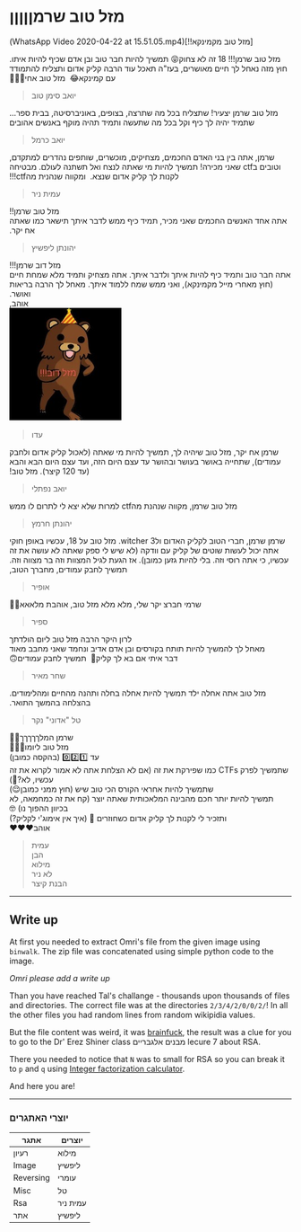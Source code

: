 # מזל טוב שרמןןןןן

&#x202b;
[מזל טוב מקמינקא!!](WhatsApp Video 2020-04-22 at 15.51.05.mp4)

&#x202b;
מזל טוב שרמן!!! 18 זה לא צחוק😝 תמשיך להיות חבר טוב ובן אדם שכיף להיות איתו. חוץ מזה נאחל לך חיים מאושרים, בעז"ה תאכל עוד הרבה קליק אדום ותצליח להתמודד עם קמינקא😂
&#x202b;
מזל טוב אחי🎉🎊🥳
> יואב סימן טוב

&#x202b;
מזל טוב שרמן יצעיר! שתצליח בכל מה שתרצה, בצופים, באוניברסיטה, בבית ספר... שתמיד יהיה לך כיף וקל בכל מה שתעשה ותמיד תהיה מוקף באנשים אהובים
> יואב כרמל

&#x202b;
שרמן,
אתה בין בני האדם החכמים, מצחיקים, מוכשרים, שותפים נהדרים למתקדם, וטובים בctf שאני מכירה! תמשיך להיות מי שאתה לנצח ואל תשתנה לעולם. מבטיחה לקנות לך קליק אדום שנצא. 
&#x202b;
ומקווה שנהנית מהctf!!!
> עמית ניר

&#x202b;
מזל טוב שרמן!!  
&#x202b;
אתה אחד האנשים החכמים שאני מכיר, תמיד כיף ממש לדבר איתך
תישאר כמו שאתה אח יקר.
> יהונתן ליפשיץ

&#x202b;
מזל דוב שרמן!!!  
&#x202b;
אתה חבר טוב ותמיד כיף להיות איתך ולדבר איתך. אתה מצחיק ותמיד מלא שמחת חיים (חוץ מאחרי מייל מקמינקא), ואני ממש שמח ללמוד איתך. מאחל לך הרבה בריאות ואושר.  
&#x202b;
אוהב,   
![bear](bear_ido.jpeg)   
> עדו

&#x202b;
שרמן אח יקר, מזל טוב שיהיה לך, תמשיך להיות מי שאתה (לאכול קליק אדום ולחבק עמודים), שתחייה באושר בעושר ובהושר עד עצם היום הזה, ועד עצם היום הבא והבא (עד 120 קיצר). מזל טוב!
>  יואב נפתלי

&#x202b;
מזל טוב שרמן, מקווה שנהנת מהctf למרות שלא יצא לי לתרום לו ממש
> יהונתן חרמץ

&#x202b;
שרמן שרמן, חברי הטוב לקליק האדום ולwitcher 3. מזל טוב על 18, עכשיו באופן חוקי אתה יכול לעשות שוטים של קליק עם וודקה (לא שיש לי ספק שאתה לא עושה את זה עכשיו, כי אתה רוסי וזה. בלי להיות גזען כמובן). אז הגעת לגיל המצוות וזה בר מצווה וזה. תמשיך לחבק עמודים,
מחברך הטוב,  
> אופיר

&#x202b;
שרמי חברצ יקר שלי, מלא מלא מזל טוב, אוהבת מלאאא🖤🦆
> ספיר

&#x202b;
לרון היקר הרבה מזל טוב ליום הולדתך
&#x202b;   
מאחל לך להמשיך להיות תותח בקורסים ובן אדם אדיב ונחמד שאני מחבב מאוד
&#x202b;  
דבר איתי אם בא לך קליק🤤 
&#x202b;
תמשיך לחבק עמודים🙃 
> שחר מאיר

&#x202b;
מזל טוב אתה אחלה ילד תמשיך להיות אחלה בחלה ותהנה מהחיים ומהלימודים. בהצלחה בהמשך התואר.
> טל "אדוני" נקר

&#x202b;
שרמן המלךךךךך👑😍  
&#x202b;
מזל טוב ליומו🥳🥳🥳  
&#x202b;
עד 0️⃣2️⃣1️⃣ (בהקסה כמובן)  
&#x202b;
שתמשיך לפרק CTFs כמו שפירקת את זה (אם לא הצלחת אתה לא אמור לקרוא את זה עכשיו, לא?🤔)  
&#x202b;
שתמשיך להיות אחראי הקורס הכי טוב שיש (חוץ ממני כמובן😌)  
&#x202b;
תמשיך להיות יותר חכם מהבינה המלאכותית שאתה יוצר (קח את זה כמחמאה, לא בכיוון ההפוך נו) 🤓  
&#x202b;
ותזכיר לי לקנות לך קליק אדום כשחוזרים 🍫 (איך אין אימוג'י לקליק?)  
&#x202b;
אוהב❤️❤️❤️   
> עמית   
> הבן   
> מילוא   
> לא ניר   
> הבנת קיצר

------

## Write up

At first you needed to extract Omri's file from the given image using `binwalk`. The zip file was concatenated using simple python code to the image.

*Omri please add a write up*

Than you have reached Tal's challange - thousands upon thousands of files and directories. The correct file was at the directories `2/3/4/2/0/0/2/`! In all the other files you had random lines from random wikipidia values.

But the file content was weird, it was [brainfuck](https://en.wikipedia.org/wiki/Brainfuck), the result was a clue for you to go to the Dr' Erez Shiner class מבנים אלגבריים lecure 7 about RSA.

There you needed to notice that `N` was to small for RSA so you can break it to `p` and `q` using [Integer factorization calculator](https://www.alpertron.com.ar/ECM.HTM).

And here you are!

------
### יוצרי האתגרים

אתגר | יוצרים
-----|-----
רעיון | מילוא
Image | ליפשיץ
Reversing | עומרי
Misc | טל
Rsa | עמית ניר
אתר | ליפשיץ
